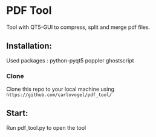 # PDF Tool
Tool with QT5-GUI to compress, split and merge pdf files.

## Installation:

Used packages : 
python-pyqt5
poppler
ghostscript


### Clone
Clone this repo to your local machine using 
    `https://github.com/carlovogel/pdf_tool/`
## Start:

Run pdf_tool.py to open the tool

